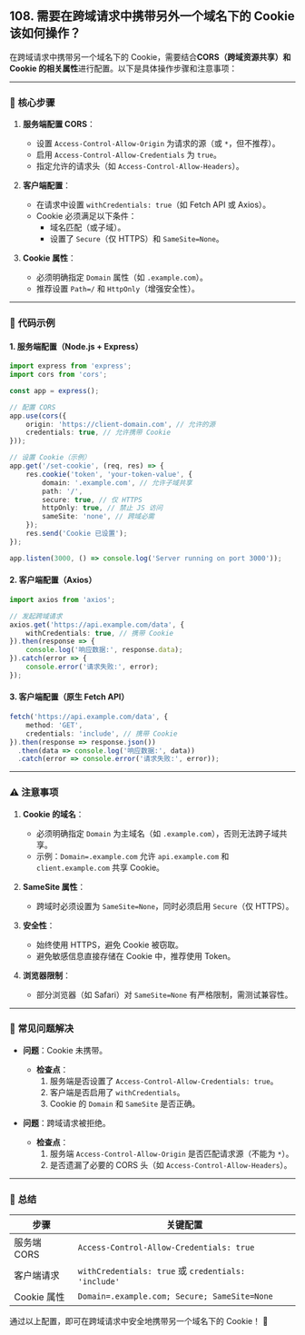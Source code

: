 ## 108. 需要在跨域请求中携带另外一个域名下的 Cookie 该如何操作？

在跨域请求中携带另一个域名下的 Cookie，需要结合**CORS（跨域资源共享）**和**Cookie 的相关属性**进行配置。以下是具体操作步骤和注意事项：

---

### 🔑 **核心步骤**
1. **服务端配置 CORS**：
    - 设置 `Access-Control-Allow-Origin` 为请求的源（或 `*`，但不推荐）。
    - 启用 `Access-Control-Allow-Credentials` 为 `true`。
    - 指定允许的请求头（如 `Access-Control-Allow-Headers`）。

2. **客户端配置**：
    - 在请求中设置 `withCredentials: true`（如 Fetch API 或 Axios）。
    - Cookie 必须满足以下条件：
        - 域名匹配（或子域）。
        - 设置了 `Secure`（仅 HTTPS）和 `SameSite=None`。

3. **Cookie 属性**：
    - 必须明确指定 `Domain` 属性（如 `.example.com`）。
    - 推荐设置 `Path=/` 和 `HttpOnly`（增强安全性）。

---

### 📜 **代码示例**

#### 1. 服务端配置（Node.js + Express）
```typescript
import express from 'express';
import cors from 'cors';

const app = express();

// 配置 CORS
app.use(cors({
    origin: 'https://client-domain.com', // 允许的源
    credentials: true, // 允许携带 Cookie
}));

// 设置 Cookie（示例）
app.get('/set-cookie', (req, res) => {
    res.cookie('token', 'your-token-value', {
        domain: '.example.com', // 允许子域共享
        path: '/',
        secure: true, // 仅 HTTPS
        httpOnly: true, // 禁止 JS 访问
        sameSite: 'none', // 跨域必需
    });
    res.send('Cookie 已设置');
});

app.listen(3000, () => console.log('Server running on port 3000'));
```

#### 2. 客户端配置（Axios）
```typescript
import axios from 'axios';

// 发起跨域请求
axios.get('https://api.example.com/data', {
    withCredentials: true, // 携带 Cookie
}).then(response => {
    console.log('响应数据:', response.data);
}).catch(error => {
    console.error('请求失败:', error);
});
```

#### 3. 客户端配置（原生 Fetch API）
```typescript
fetch('https://api.example.com/data', {
    method: 'GET',
    credentials: 'include', // 携带 Cookie
}).then(response => response.json())
  .then(data => console.log('响应数据:', data))
  .catch(error => console.error('请求失败:', error));
```

---

### ⚠️ **注意事项**
1. **Cookie 的域名**：
    - 必须明确指定 `Domain` 为主域名（如 `.example.com`），否则无法跨子域共享。
    - 示例：`Domain=.example.com` 允许 `api.example.com` 和 `client.example.com` 共享 Cookie。

2. **SameSite 属性**：
    - 跨域时必须设置为 `SameSite=None`，同时必须启用 `Secure`（仅 HTTPS）。

3. **安全性**：
    - 始终使用 HTTPS，避免 Cookie 被窃取。
    - 避免敏感信息直接存储在 Cookie 中，推荐使用 Token。

4. **浏览器限制**：
    - 部分浏览器（如 Safari）对 `SameSite=None` 有严格限制，需测试兼容性。

---

### 🌟 **常见问题解决**
- **问题**：Cookie 未携带。
    - **检查点**：
        1. 服务端是否设置了 `Access-Control-Allow-Credentials: true`。
        2. 客户端是否启用了 `withCredentials`。
        3. Cookie 的 `Domain` 和 `SameSite` 是否正确。

- **问题**：跨域请求被拒绝。
    - **检查点**：
        1. 服务端 `Access-Control-Allow-Origin` 是否匹配请求源（不能为 `*`）。
        2. 是否遗漏了必要的 CORS 头（如 `Access-Control-Allow-Headers`）。

---

### 🚀 **总结**
| **步骤**               | **关键配置**                                   |
|------------------------|-----------------------------------------------|
| 服务端 CORS            | `Access-Control-Allow-Credentials: true`      |
| 客户端请求             | `withCredentials: true` 或 `credentials: 'include'` |
| Cookie 属性            | `Domain=.example.com; Secure; SameSite=None` |

通过以上配置，即可在跨域请求中安全地携带另一个域名下的 Cookie！ 🎉